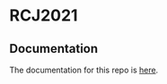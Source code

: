# RCJ2021

## Documentation
The documentation for this repo is [here](https://guanglinwei.github.io/RCJ2021/).
